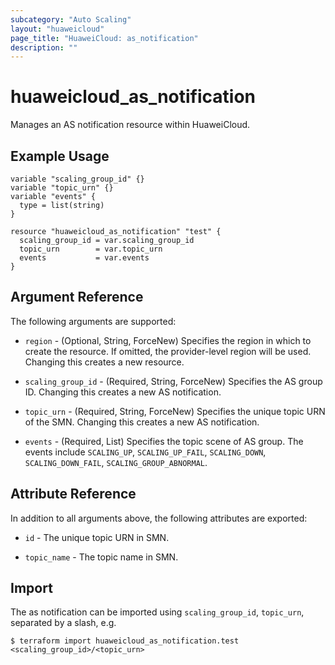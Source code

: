 ```yaml
---
subcategory: "Auto Scaling"
layout: "huaweicloud"
page_title: "HuaweiCloud: as_notification"
description: ""
---
```


# huaweicloud_as_notification

Manages an AS notification resource within HuaweiCloud.

## Example Usage

```hcl
variable "scaling_group_id" {}
variable "topic_urn" {}
variable "events" {
  type = list(string)
}

resource "huaweicloud_as_notification" "test" {
  scaling_group_id = var.scaling_group_id
  topic_urn        = var.topic_urn
  events           = var.events
}
```

## Argument Reference

The following arguments are supported:

* `region` - (Optional, String, ForceNew) Specifies the region in which to create the resource.
  If omitted, the provider-level region will be used. Changing this creates a new resource.

* `scaling_group_id` - (Required, String, ForceNew) Specifies the AS group ID.
  Changing this creates a new AS notification.

* `topic_urn` - (Required, String, ForceNew) Specifies the unique topic URN of the SMN.
  Changing this creates a new AS notification.

* `events` - (Required, List) Specifies the topic scene of AS group. The events include `SCALING_UP`,
  `SCALING_UP_FAIL`, `SCALING_DOWN`, `SCALING_DOWN_FAIL`, `SCALING_GROUP_ABNORMAL`.

## Attribute Reference

In addition to all arguments above, the following attributes are exported:

* `id` - The unique topic URN in SMN.

* `topic_name` - The topic name in SMN.

## Import

The as notification can be imported using `scaling_group_id`, `topic_urn`, separated by a slash, e.g.

```shell
$ terraform import huaweicloud_as_notification.test <scaling_group_id>/<topic_urn>
```
